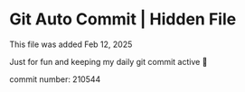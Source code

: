 # Git Auto Commit | Hidden File

This file was added Feb 12, 2025

Just for fun and keeping my daily git commit active 🤪

commit number: 210544

